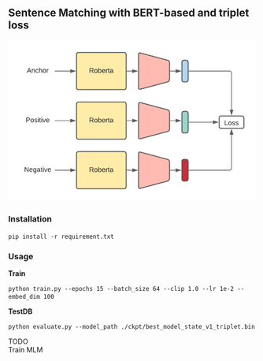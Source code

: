 ## Sentence Matching with BERT-based and triplet loss

![Overview](./asset/asset.png)

### Installation
    pip install -r requirement.txt

### Usage

**Train**
```
python train.py --epochs 15 --batch_size 64 --clip 1.0 --lr 1e-2 --embed_dim 100
```

**TestDB**
```
python evaluate.py --model_path ./ckpt/best_model_state_v1_triplet.bin 
```


TODO  
Train MLM 